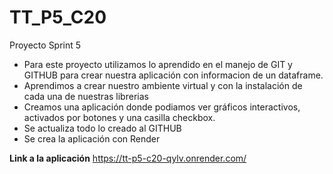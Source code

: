 # TT_P5_C20
Proyecto Sprint 5

- Para este proyecto utilizamos lo aprendido en el manejo de GIT y GITHUB para crear nuestra aplicación con informacion de un dataframe.
- Aprendimos a crear nuestro ambiente virtual y con la instalación de cada una de nuestras librerias
- Creamos una aplicación donde podiamos ver gráficos interactivos, activados por botones y una casilla checkbox.
- Se actualiza todo lo creado al GITHUB
- Se crea la aplicación con Render

**Link a la aplicación** https://tt-p5-c20-qylv.onrender.com/